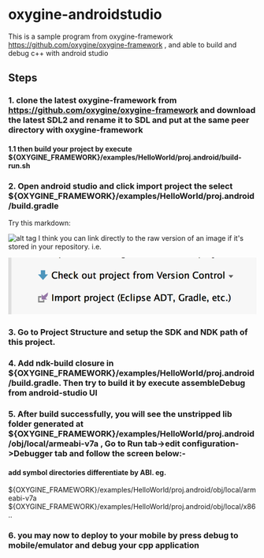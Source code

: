 # oxygine-androidstudio
This is a sample program from oxygine-framework https://github.com/oxygine/oxygine-framework , and able to build and debug c++ with android studio

## Steps
### 1. clone the latest oxygine-framework from https://github.com/oxygine/oxygine-framework and download the latest SDL2 and rename it to SDL and put at the same peer directory with oxygine-framework
#### 1.1 then build your project by execute ${OXYGINE_FRAMEWORK}/examples/HelloWorld/proj.android/build-run.sh



### 2. Open android studio and click import project the select ${OXYGINE_FRAMEWORK}/examples/HelloWorld/proj.android/build.gradle
	
Try this markdown:

![alt tag](http://url/to/img.png)
I think you can link directly to the raw version of an image if it's stored in your repository. i.e.

![alt tag](https://github.com/Taymindis/oxygine-androidstudio/blob/master/references_images/import_project.png)



### 3. Go to Project Structure and setup the SDK and NDK path of this project.




### 4. Add ndk-build closure in ${OXYGINE_FRAMEWORK}/examples/HelloWorld/proj.android/build.gradle. Then try to build it by execute assembleDebug from android-studio UI






### 5. After build successfully, you will see the unstripped lib folder generated at ${OXYGINE_FRAMEWORK}/examples/HelloWorld/proj.android/obj/local/armeabi-v7a , Go to Run tab->edit configuration->Debugger tab and follow the screen below:-



#### add symbol directories differentiate by ABI. eg. 
${OXYGINE_FRAMEWORK}/examples/HelloWorld/proj.android/obj/local/armeabi-v7a
${OXYGINE_FRAMEWORK}/examples/HelloWorld/proj.android/obj/local/x86
..


### 6. you may now to deploy to your mobile by press debug to mobile/emulator and debug your cpp application

